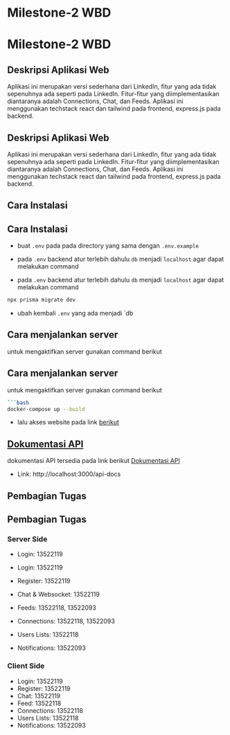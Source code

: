 # Milestone-2 WBD
# Milestone-2 WBD

## Deskripsi Aplikasi Web

Aplikasi ini merupakan versi sederhana dari LinkedIn, fitur yang ada tidak sepenuhnya ada seperti pada LinkedIn. Fitur-fitur yang diimplementasikan diantaranya adalah Connections, Chat, dan Feeds. Aplikasi ini menggunakan techstack react dan tailwind pada frontend, express.js pada backend.
## Deskripsi Aplikasi Web

Aplikasi ini merupakan versi sederhana dari LinkedIn, fitur yang ada tidak sepenuhnya ada seperti pada LinkedIn. Fitur-fitur yang diimplementasikan diantaranya adalah Connections, Chat, dan Feeds. Aplikasi ini menggunakan techstack react dan tailwind pada frontend, express.js pada backend.

## Cara Instalasi
## Cara Instalasi

- buat `.env` pada pada directory yang sama dengan `.env.example`
- pada `.env` backend atur terlebih dahulu `db` menjadi `localhost` agar dapat melakukan command

- pada `.env` backend atur terlebih dahulu `db` menjadi `localhost` agar dapat melakukan command

```bash
npx prisma migrate dev
```


- ubah kembali `.env` yang ada menjadi `db

## Cara menjalankan server

untuk mengaktifkan server gunakan command berikut
## Cara menjalankan server

untuk mengaktifkan server gunakan command berikut

```bash
```bash
docker-compose up --build
```


- lalu akses website pada link [berikut](http://localhost:5173)

## [Dokumentasi API](http://localhost:3000/api-docs)


dokumentasi API tersedia pada link berikut
[Dokumentasi API](http://localhost:3000/api-docs)


- Link: http://localhost:3000/api-docs

## Pembagian Tugas

## Pembagian Tugas

### Server Side

- Login: 13522119

- Login: 13522119
- Register: 13522119
- Chat & Websocket: 13522119
- Feeds: 13522118, 13522093
- Connections: 13522118, 13522093
- Users Lists: 13522118
- Notifications: 13522093

### Client Side


- Login: 13522119
- Register: 13522119
- Chat: 13522119
- Feed: 13522118
- Connections: 13522118
- Users Lists: 13522118
- Notifications: 13522093


